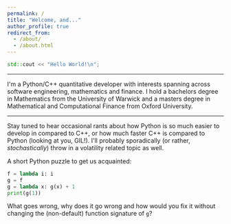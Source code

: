 ```yaml
---
permalink: /
title: "Welcome, and..."
author_profile: true
redirect_from: 
  - /about/
  - /about.html
---
```


```cpp
std::cout << "Hello World!\n"; 
```
---

I'm a Python/C++ quantitative developer with interests spanning across software engineering, mathematics and finance. I hold a bachelors degree in Mathematics from the University of Warwick and a masters degree in Mathematical and Computational Finance from Oxford University.

---

 Stay tuned to hear occasional rants about how Python is so much easier to develop in compared to C++, or how much faster C++ is compared to Python (looking at you, GIL!). I'll probably sporadically (or rather, *stochastically*) throw in a volatility related topic as well.

A short Python puzzle to get us acquainted:
```python
f = lambda i: i
g = f
g = lambda x: g(x) + 1
print(g(1))
```
What goes wrong, why does it go wrong and how would you fix it without changing the (non-default) function signature of `g`? 


